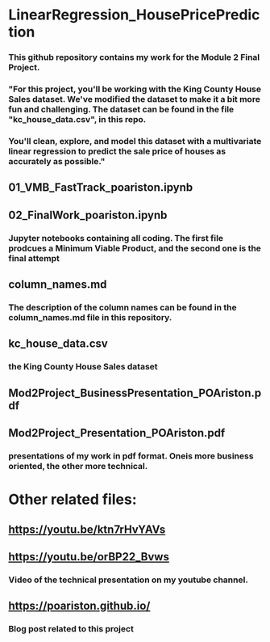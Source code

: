 # LinearRegression_HousePricePrediction
### This github repository contains my work for the Module 2 Final Project.
### "For this project, you'll be working with the King County House Sales dataset. We've modified the dataset to make it a bit more fun and challenging. The dataset can be found in the file "kc_house_data.csv", in this repo.
### You'll clean, explore, and model this dataset with a multivariate linear regression to predict the sale price of houses as accurately as possible."

## 01_VMB_FastTrack_poariston.ipynb
## 02_FinalWork_poariston.ipynb
### Jupyter notebooks containing all coding. The first file prodcues a Minimum Viable Product, and the second one is the final attempt  

## column_names.md
### The description of the column names can be found in the column_names.md file in this repository. 

## kc_house_data.csv
### the King County House Sales dataset

## Mod2Project_BusinessPresentation_POAriston.pdf
## Mod2Project_Presentation_POAriston.pdf
### presentations of my work in pdf format. Oneis more business oriented, the other more technical.

# Other related files:

## https://youtu.be/ktn7rHvYAVs
## https://youtu.be/orBP22_Bvws
### Video of the technical presentation on my youtube channel.

## https://poariston.github.io/
### Blog post related to this project
